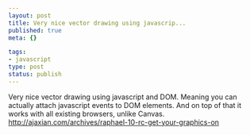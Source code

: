 ```yaml
--- 
layout: post
title: Very nice vector drawing using javascrip...
published: true
meta: {}

tags: 
- javascript
type: post
status: publish
---
```

Very nice vector drawing using javascript and DOM. Meaning you can actually attach javascript events to DOM elements. And on top of that it works with all existing browsers, unlike Canvas. http://ajaxian.com/archives/raphael-10-rc-get-your-graphics-on

